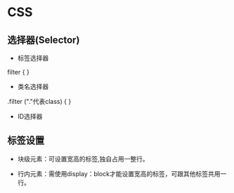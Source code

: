 ﻿# CSS

## 选择器(Selector)

+ 标签选择器

filter
{
}

+ 类名选择器

.filter ("."代表class)
{
}

+ ID选择器

## 标签设置

+ 块级元素：可设置宽高的标签,独自占用一整行。
  
+ 行内元素：需使用display：block才能设置宽高的标签，可跟其他标签共用一行。
  
